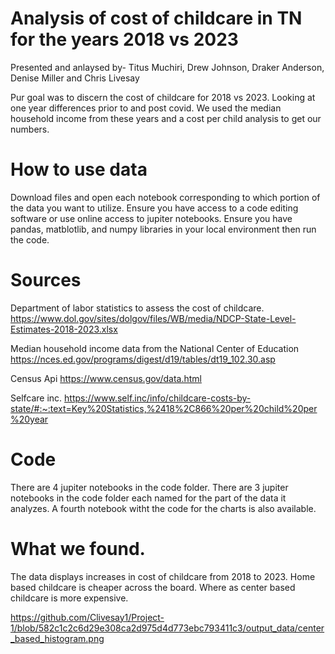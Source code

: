# Analysis of cost of childcare in TN for the years 2018 vs 2023
Presented and anlaysed by- Titus Muchiri, Drew Johnson, Draker Anderson, Denise Miller and Chris Livesay

Pur goal was to discern the cost of childcare for 2018 vs 2023. Looking at one year differences prior to and post covid. 
We used the median household income from these years and a cost per child analysis to get our numbers.

# How to use data
Download files and open each notebook corresponding to which portion of the data you want to utilize.
Ensure you have access to a code editing software or use online access to jupiter notebooks. 
Ensure you have pandas, matblotlib, and numpy libraries in your local environment then run the code.


# Sources
Department of labor statistics to assess the cost of childcare.
https://www.dol.gov/sites/dolgov/files/WB/media/NDCP-State-Level-Estimates-2018-2023.xlsx

Median household income data from the National Center of Education
https://nces.ed.gov/programs/digest/d19/tables/dt19_102.30.asp

Census Api
https://www.census.gov/data.html

Selfcare inc. 
https://www.self.inc/info/childcare-costs-by-state/#:~:text=Key%20Statistics,%2418%2C866%20per%20child%20per%20year

# Code
There are 4 jupiter notebooks in the code folder.
There are 3 jupiter notebooks in the code folder each named for the part of the data it analyzes. 
A fourth notebook witht the code for the charts is also available.

# What we found.
The data displays increases in cost of childcare from 2018 to 2023. Home based childcare is cheaper across the board. Where as center based childcare is more expensive.

https://github.com/Clivesay1/Project-1/blob/582c1c2c6d29e308ca2d975d4d773ebc793411c3/output_data/center_based_histogram.png

